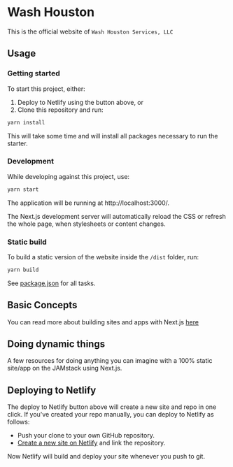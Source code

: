 # Wash Houston

This is the official website of `Wash Houston Services, LLC`

## Usage

### Getting started

To start this project, either:

1. Deploy to Netlify using the button above, or
2. Clone this repository and run:

```bash
yarn install
```

This will take some time and will install all packages necessary to run the starter.

### Development

While developing against this project, use:

```bash
yarn start
```

The application will be running at http://localhost:3000/.

The Next.js development server will automatically reload the CSS or refresh the whole page, when stylesheets or content changes.

### Static build

To build a static version of the website inside the `/dist` folder, run:

```bash
yarn build
```

See [package.json](package.json) for all tasks.

## Basic Concepts

You can read more about building sites and apps with Next.js [here](https://nextjs.org/docs)

## Doing dynamic things

A few resources for doing anything you can imagine with a 100% static site/app on the JAMstack
using Next.js.

## Deploying to Netlify

The deploy to Netlify button above will create a new site and repo in one click. If you've created your repo manually, you can deploy to Netlify as follows:

- Push your clone to your own GitHub repository.
- [Create a new site on Netlify](https://app.netlify.com/start) and link the repository.

Now Netlify will build and deploy your site whenever you push to git.
